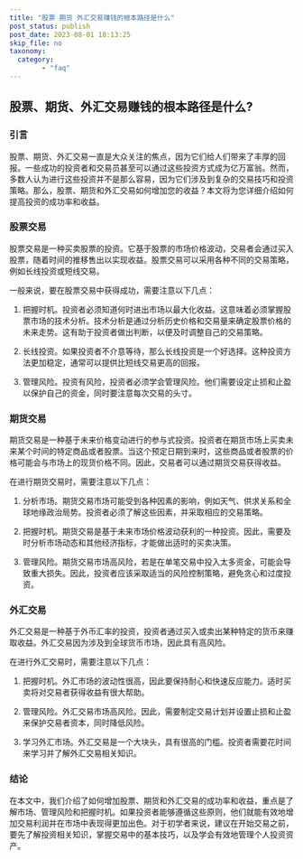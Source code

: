 ```yaml
---
title: "股票 期货 外汇交易赚钱的根本路径是什么"
post_status: publish
post_date: 2023-08-01 18:13:25
skip_file: no
taxonomy:
  category:
        - "faq"
---
```


## 股票、期货、外汇交易赚钱的根本路径是什么?

### 引言

股票、期货、外汇交易一直是大众关注的焦点，因为它们给人们带来了丰厚的回报。一些成功的投资者和交易员甚至可以通过这些投资方式成为亿万富翁。然而，多数人认为进行这些投资并不是那么容易，因为它们涉及到复杂的交易技巧和投资策略。那么，股票、期货和外汇交易如何增加您的收益？本文将为您详细介绍如何提高投资的成功率和收益。

### 股票交易

股票交易是一种买卖股票的投资。它基于股票的市场价格波动，交易者会通过买入股票，随着时间的推移售出以实现收益。股票交易可以采用各种不同的交易策略，例如长线投资或短线交易。

一般来说，要在股票交易中获得成功，需要注意以下几点：

1. 把握时机。投资者必须知道何时进出市场以最大化收益。这意味着必须掌握股票市场的技术分析。技术分析是通过分析历史价格和交易量来确定股票价格的未来走势。这有助于投资者做出判断，以便及时调整自己的交易策略。

2. 长线投资。如果投资者不介意等待，那么长线投资是一个好选择。这种投资方法更加稳定，通常可以提供比短线交易更高的回报。

3. 管理风险。投资有风险，投资者必须学会管理风险。他们需要设定止损和止盈以保护自己的资金，同时要注意每次交易的头寸。

### 期货交易

期货交易是一种基于未来价格变动进行的参与式投资。投资者在期货市场上买卖未来某个时间的特定商品或者股票。当这个预定日期到来时，这些商品或者股票的价格可能会与市场上的现货价格不同。因此，交易者可以通过期货交易获得收益。

在进行期货交易时，需要注意以下几点：

1. 分析市场。期货交易市场可能受到各种因素的影响，例如天气、供求关系和全球地缘政治局势。投资者必须了解这些因素，并采取相应的交易策略。

2. 把握时机。期货交易是基于未来市场价格波动获利的一种投资。因此，需要及时分析市场动态和其他经济指标，才能做出适时的买卖决策。

3. 管理风险。期货交易市场高风险，若是在单笔交易中投入太多资金，可能会导致重大损失。因此，投资者应该采取适当的风险控制策略，避免贪心和过度投资。

### 外汇交易

外汇交易是一种基于外币汇率的投资，投资者通过买入或卖出某种特定的货币来赚取收益。外汇交易因为涉及到全球货币市场，因此具有高风险。

在进行外汇交易时，需要注意以下几点：

1. 把握时机。外汇市场的波动性很高，因此要保持耐心和快速反应能力。适时买卖将对交易者获得收益有很大帮助。

2. 管理风险。外汇交易市场高风险。因此，需要制定交易计划并设置止损和止盈来保护交易者资本，同时降低风险。

3. 学习外汇市场。外汇交易是一个大块头，具有很高的门槛。投资者需要花时间来学习并了解外汇交易相关知识。

### 结论

在本文中，我们介绍了如何增加股票、期货和外汇交易的成功率和收益，重点是了解市场、管理风险和把握时机。如果投资者能够遵循这些原则，他们就能有效地增加交易利润并在市场中表现得更加出色。对于初学者来说，建议在开始交易之前，要先了解投资相关知识，掌握交易中的基本技巧，以及学会有效地管理个人投资资产。
